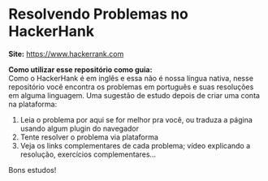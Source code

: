 Resolvendo Problemas no HackerHank 
========

**Site:** https://www.hackerrank.com

**Como utilizar esse repositório como guia:**  
Como o HackerHank é em inglês e essa não é nossa língua nativa, nesse repositório você encontra os problemas em português e suas resoluções em alguma linguagem.
Uma sugestão de estudo depois de criar uma conta na plataforma: 
1) Leia o problema por aqui se for melhor pra você, ou traduza a página usando algum plugin do navegador
2) Tente resolver o problema via plataforma 
3) Veja os links complementares de cada problema; vídeo explicando a resolução, exercícios complementares...

Bons estudos! 
